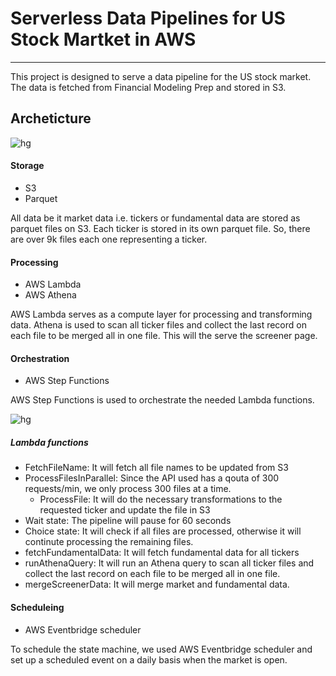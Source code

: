 # Serverless Data Pipelines for US Stock Martket in AWS
-----------------
This project is designed to serve a data pipeline for the US stock market. The data is fetched from Financial Modeling Prep and stored in S3.

## Archeticture
![hg](.\md_assets\AWS_diagram.png)

#### Storage 
- S3
- Parquet

All data be it market data i.e. tickers or fundamental data are stored as parquet files on S3. Each ticker is stored in its own parquet file. So, there are over 9k files each one representing a ticker. 

#### Processing
- AWS Lambda
- AWS Athena

AWS Lambda serves as a compute layer for processing and transforming data. Athena is used to scan all ticker files and collect the last record on each file to be merged all in one file. This will the serve the screener page.

#### Orchestration
- AWS Step Functions

AWS Step Functions is used to orchestrate the needed Lambda functions.

![hg](.\md_assets\stepfunctions_graph.png)

##### Lambda functions
- FetchFileName: It will fetch all file names to be updated from S3
- ProcessFilesInParallel: Since the API used has a qouta of 300 requests/min, we only process 300 files at a time.
    - ProcessFile: It will do the necessary transformations to the requested ticker and update the file in S3
- Wait state: The pipeline will pause for 60 seconds
- Choice state: It will check if all files are processed, otherwise it will continute processing the remaining files.
- fetchFundamentalData: It will fetch fundamental data for all tickers
- runAthenaQuery: It will run an Athena query to scan all ticker files and collect the last record on each file to be merged all in one file.
- mergeScreenerData: It will merge market and fundamental data.

#### Scheduleing
- AWS Eventbridge scheduler

To schedule the state machine, we used AWS Eventbridge scheduler and set up a scheduled event on a daily basis when the market is open.